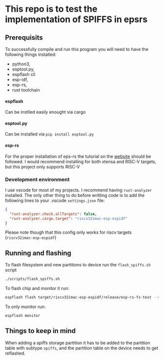 # This repo is to test the implementation of SPIFFS in epsrs

## Prerequisits

To successfully compile and run this program you will need to have the following things installed:

- python3,
- esptool.py,
- espflash cli
- esp-idf,
- esp-rs,
- rust toolchain

#### espflash

Can be instlled easily enought via cargo

#### esptool.py

Can be installed via `pip install esptool.py`

#### esp-rs

For the proper installation of eps-rs the tutorial on the [website](https://docs.esp-rs.org/book/) should be followed. I would recommend installing for both xtensa and RISC-V targets, but this project only supports RISC-V

### Development environment

I use vscode for most of my projects. I recommend having `rust-analyzer` installed. The only other thing to do before writting code is to add the following lines to your .vscode `settings.json` file:

```json
{
  "rust-analyzer.check.allTargets": false,
  "rust-analyzer.cargo.target": "riscv32imac-esp-espidf"
}
```

Please note though that this config only works for riscv targets (`riscv32imac-esp-espidf`)

## Running and flashing

To flash filesystem and new partitions to device run the `flash_spiffs.sh` script

```sh
./scripts/flash_spiffs.sh
```

To flash chip and monitor it run:

```sh
espflash flash target/riscv32imac-esp-espidf/release/esp-rs-fs-test --monitor
```

To only monitor run:

```sh
espflash monitor
```

## Things to keep in mind

When adding a spiffs storage partition it has to be added to the partition table with subtype `spiffs`, and the partition table on the device needs to get reflashed.
